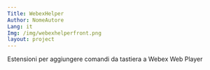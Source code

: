 ```yaml
---
Title: WebexHelper
Author: NomeAutore
Lang: it
Img: /img/webexhelperfront.png
layout: project
---
```

Estensioni per aggiungere comandi da tastiera a Webex Web Player
